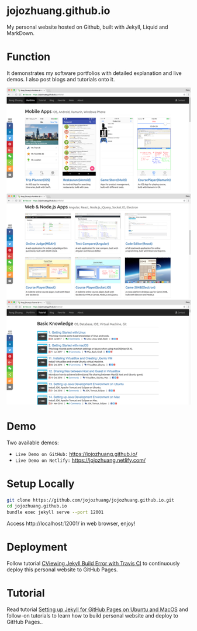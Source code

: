# jojozhuang.github.io
My personal website hosted on Github, built with Jekyll, Liquid and MarkDown.

# Function
It demonstrates my software portfolios with detailed explanation and live demos. I also post blogs and tutorials onto it.

<kbd>![image](/public/images/github_portfolio1.png)</kbd>
<kbd>![image](/public/images/github_portfolio2.png)</kbd>
<kbd>![image](/public/images/github_tutorial.png)</kbd>

# Demo
Two available demos:
* `Live Demo on GitHub:` <a href="https://jojozhuang.github.io/" target="\_blank">https://jojozhuang.github.io/</a>
* `Live Demo on Netlify:` <a href="https://jojozhuang.netlify.com/" target="\_blank">https://jojozhuang.netlify.com/</a>

# Setup Locally
```bash
git clone https://github.com/jojozhuang/jojozhuang.github.io.git
cd jojozhuang.github.io
bundle exec jekyll serve --port 12001
```
Access http://localhost:12001/ in web browser, enjoy!

# Deployment
Follow tutorial [CViewing Jekyll Build Error with Travis CI](https://jojozhuang.github.io/tutorial/githubpages/viewing-jekyll-build-error-with-travisci/) to continuously deploy this personal website to GitHub Pages.

# Tutorial
Read tutorial [Setting up Jekyll for GitHub Pages on Ubuntu and MacOS](https://jojozhuang.github.io/tutorial/githubpages/setting-up-jekyll-for-github-pages-on-ubuntu-and-macos/) and follow-on tutorials to learn how to build personal website and deploy to GitHub Pages..
